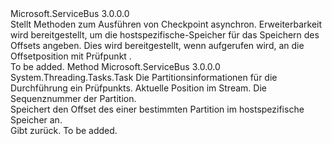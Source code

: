 <Type Name="ICheckpointManager" FullName="Microsoft.ServiceBus.Messaging.ICheckpointManager">
  <TypeSignature Language="C#" Value="public interface ICheckpointManager" />
  <TypeSignature Language="ILAsm" Value=".class public interface auto ansi abstract ICheckpointManager" />
  <TypeSignature Language="DocId" Value="T:Microsoft.ServiceBus.Messaging.ICheckpointManager" />
  <TypeSignature Language="VB.NET" Value="Public Interface ICheckpointManager" />
  <TypeSignature Language="F#" Value="type ICheckpointManager = interface" />
  <AssemblyInfo>
    <AssemblyName>Microsoft.ServiceBus</AssemblyName>
    <AssemblyVersion>3.0.0.0</AssemblyVersion>
  </AssemblyInfo>
  <Interfaces />
  <Docs>
    <summary>Stellt Methoden zum Ausführen von Checkpoint asynchron. Erweiterbarkeit wird bereitgestellt, um die hostspezifische-Speicher für das Speichern des Offsets angeben. Dies wird bereitgestellt, wenn <see cref="M:Microsoft.ServiceBus.Messaging.EventHubConsumerGroup.RegisterProcessorAsync``1(Microsoft.ServiceBus.Messaging.Lease,Microsoft.ServiceBus.Messaging.ICheckpointManager)" /> aufgerufen wird, an die Offsetposition mit Prüfpunkt <see cref="M:Microsoft.ServiceBus.Messaging.PartitionContext.CheckpointAsync(Microsoft.ServiceBus.Messaging.EventData)" />.</summary>
    <remarks>To be added.</remarks>
  </Docs>
  <Members>
    <Member MemberName="CheckpointAsync">
      <MemberSignature Language="C#" Value="public System.Threading.Tasks.Task CheckpointAsync (Microsoft.ServiceBus.Messaging.Lease lease, string offset, long sequenceNumber);" />
      <MemberSignature Language="ILAsm" Value=".method public hidebysig newslot virtual instance class System.Threading.Tasks.Task CheckpointAsync(class Microsoft.ServiceBus.Messaging.Lease lease, string offset, int64 sequenceNumber) cil managed" />
      <MemberSignature Language="DocId" Value="M:Microsoft.ServiceBus.Messaging.ICheckpointManager.CheckpointAsync(Microsoft.ServiceBus.Messaging.Lease,System.String,System.Int64)" />
      <MemberSignature Language="F#" Value="abstract member CheckpointAsync : Microsoft.ServiceBus.Messaging.Lease * string * int64 -&gt; System.Threading.Tasks.Task" Usage="iCheckpointManager.CheckpointAsync (lease, offset, sequenceNumber)" />
      <MemberType>Method</MemberType>
      <AssemblyInfo>
        <AssemblyName>Microsoft.ServiceBus</AssemblyName>
        <AssemblyVersion>3.0.0.0</AssemblyVersion>
      </AssemblyInfo>
      <ReturnValue>
        <ReturnType>System.Threading.Tasks.Task</ReturnType>
      </ReturnValue>
      <Parameters>
        <Parameter Name="lease" Type="Microsoft.ServiceBus.Messaging.Lease" />
        <Parameter Name="offset" Type="System.String" />
        <Parameter Name="sequenceNumber" Type="System.Int64" />
      </Parameters>
      <Docs>
        <param name="lease">Die Partitionsinformationen für die Durchführung ein Prüfpunkts.</param>
        <param name="offset">Aktuelle Position im Stream.</param>
        <param name="sequenceNumber">Die Sequenznummer der Partition.</param>
        <summary>Speichert den Offset des einer bestimmten Partition im hostspezifische Speicher an.</summary>
        <returns>Gibt <see cref="T:System.Threading.Tasks.Task" />zurück.</returns>
        <remarks>To be added.</remarks>
      </Docs>
    </Member>
  </Members>
</Type>
